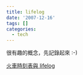 ```yaml
---
title: lifelog
date: '2007-12-16'
tags: []
categories:
  - tech
---
```

很有趣的概念，先記錄起來 :-)  
  
[火車時刻表與 lifelog](http://ilyagram.org/blog/archives/2058.html)